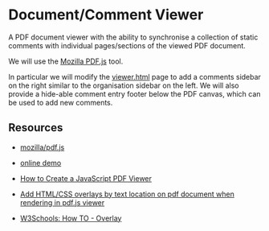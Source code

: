 # Document/Comment Viewer

A PDF document viewer with the ability to synchronise a collection of
static comments with individual pages/sections of the viewed PDF document.

We will use the [Mozilla PDF.js](https://github.com/mozilla/pdf.js) tool.

In particular we will modify the
[viewer.html](https://github.com/mozilla/pdf.js/blob/master/web/viewer.html)
page to add a comments sidebar on the right similar to the organisation
sidebar on the left. We will also provide a hide-able comment entry footer
below the PDF canvas, which can be used to add new comments.

## Resources

- [mozilla/pdf.js](https://github.com/mozilla/pdf.js)

- [online demo](https://mozilla.github.io/pdf.js/web/viewer.html)

- [How to Create a JavaScript PDF
  Viewer](https://code.tutsplus.com/tutorials/how-to-create-a-pdf-viewer-in-javascript--cms-32505)

- [Add HTML/CSS overlays by text location on pdf document when rendering
  in pdf.js
  viewer](https://stackoverflow.com/questions/27830725/add-html-css-overlays-by-text-location-on-pdf-document-when-rendering-in-pdf-js)

- [W3Schools: How TO -
  Overlay](https://www.w3schools.com/howto/howto_css_overlay.asp)
